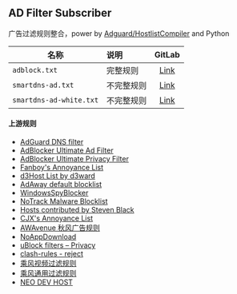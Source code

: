## AD Filter Subscriber

广告过滤规则整合，power by [Adguard/HostlistCompiler](https://github.com/AdguardTeam/HostlistCompiler) and Python

| 名称          | 说明                                    | GitLab                                                                                 |
|---------------|:----------------------------------------|:-------------------------------------------------------------------------------------:|
| `adblock.txt`     | 完整规则   | [Link]([https://gitlab.com/FlyLoongZhuo/ad-filters-subscriber/-/raw/main/rule/adblock.txt](https://raw.githubusercontent.com/FlyLoongZ/ad-filters-subscriber/refs/heads/main/rule/adblock.txt)) |
| `smartdns-ad.txt`     | 不完整规则   | [Link]([https://gitlab.com/FlyLoongZhuo/ad-filters-subscriber/-/raw/main/rule/smartdns-ad.txt](https://raw.githubusercontent.com/FlyLoongZ/ad-filters-subscriber/refs/heads/main/rule/smartdns-ad.txt)) |
| `smartdns-ad-white.txt`     | 不完整规则   | [Link]([https://gitlab.com/FlyLoongZhuo/ad-filters-subscriber/-/raw/main/rule/smartdns-ad-white.txt](https://raw.githubusercontent.com/FlyLoongZ/ad-filters-subscriber/refs/heads/main/rule/smartdns-ad-white.txt)) |




#### 上游规则

- [AdGuard DNS filter](https://adguardteam.github.io/HostlistsRegistry/assets/filter_1.txt)
- [AdBlocker Ultimate Ad Filter](https://filters.adavoid.org/ultimate-ad-filter.txt)
- [AdBlocker Ultimate Privacy Filter](https://filters.adavoid.org/ultimate-ad-filter.txt)
- [Fanboy's Annoyance List](https://easylist-downloads.adblockplus.org/fanboy-annoyance.txt)
- [d3Host List by d3ward](https://raw.githubusercontent.com/d3ward/toolz/master/src/d3host.txt)
- [AdAway default blocklist](https://raw.githubusercontent.com/AdAway/adaway.github.io/master/hosts.txt)
- [WindowsSpyBlocker](https://raw.githubusercontent.com/crazy-max/WindowsSpyBlocker/master/data/hosts/spy.txt)
- [NoTrack Malware Blocklist](https://gitlab.com/quidsup/notrack-blocklists/-/raw/master/malware.hosts)
- [Hosts contributed by Steven Black](https://raw.githubusercontent.com/StevenBlack/hosts/master/data/StevenBlack/hosts)
- [CJX's Annoyance List](https://raw.githubusercontent.com/cjx82630/cjxlist/master/cjx-annoyance.txt)
- [AWAvenue 秋风广告规则](https://raw.githubusercontent.com/TG-Twilight/AWAvenue-Ads-Rule/main/AWAvenue-Ads-Rule.txt)
- [NoAppDownload](https://raw.githubusercontent.com/Noyllopa/NoAppDownload/master/NoAppDownload.txt)
- [uBlock filters – Privacy](https://raw.githubusercontent.com/uBlockOrigin/uAssets/master/filters/privacy.txt)
- [clash-rules - reject](https://raw.githubusercontent.com/Loyalsoldier/clash-rules/release/reject.txt)
- [乘风视频过滤规则](https://raw.githubusercontent.com/xinggsf/Adblock-Plus-Rule/master/mv.txt)
- [乘风通用过滤规则](https://raw.githubusercontent.com/xinggsf/Adblock-Plus-Rule/master/rule.txt)
- [NEO DEV HOST](https://raw.githubusercontent.com/neodevpro/neodevhost/master/adblocker)
